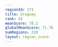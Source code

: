 ```yaml
---
regionId: 173
title: Uruguay
rank: 43
meanScore: 78.2
globalMeanScore: 71.78
numRegions: 220
layout: region_score
---
```

